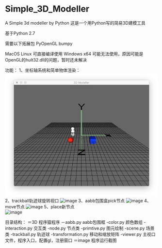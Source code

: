 # Simple_3D_Modeller
A Simple 3d modeller by Python
这是一个用Python写的简易3D建模工具

基于Python 2.7

需要以下拓展包
PyOpenGL
bumpy

MacOS Linux 可直接编译使用
Windows x64 可能无法使用，原因可能是OpenGL的hult32.dll的问题，暂时还未解决


功能：
1、坐标轴系统和简单物体渲染：
 ![image](https://github.com/dingbo1028/Simple_3D_Modeller/blob/master/image/normal.jpeg)
2、trackball轨迹球旋转视口
 ![image](https://github.com/dingbo1028/Simple_3D_Modeller/blob/master/image/trackball.jpg)
3、aabb包围盒pick节点
 ![image](https://github.com/dingbo1028/Simple_3D_Modeller/blob/master/image/select.jpg)
4、move节点
 ![image](https://github.com/dingbo1028/Simple_3D_Modeller/blob/master/image/move.jpg)
5、place新节点	
 ![image](https://github.com/dingbo1028/Simple_3D_Modeller/blob/master/image/place.jpg)


目录结构：
＝3D	程序猿程序
	－aabb.py		aabb包围框
	-color.py		颜色数组
	-interaction.py		交互类
	-node.py		节点类
	-primtive.py		图元绘制
	-scene.py		场景类
	-trackball.py		轨迹球
	-transformation.py	移动和缩放矩阵
	-viewer.py		主视口文件，程序入口，配置gl，注册窗口
＝image	程序运行截图
	

